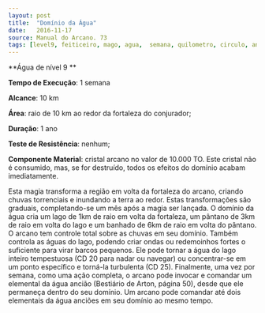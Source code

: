 ```yaml
---
layout: post
title:  "Domínio da Água"
date:   2016-11-17
source: Manual do Arcano. 73
tags: [level9, feiticeiro, mago, agua,  semana, quilometro, circulo, ano, nenhum, componente]
---
```


**Água de nível 9 **

**Tempo de Execução**: 1 semana

**Alcance**: 10 km

**Área**: raio de 10 km ao redor da fortaleza do conjurador;

**Duração**: 1 ano

**Teste de Resistência**: nenhum;

**Componente Material**: cristal arcano no valor de 10.000 TO. Este cristal não é consumido, mas, se for destruído, todos os efeitos do domínio acabam imediatamente.

Esta magia transforma a região em volta da fortaleza do arcano, criando chuvas torrenciais e inundando a terra ao redor. Estas transformações são graduais, completando-se um mês após a magia ser lançada. O domínio da água cria um lago 
de 1km de raio em volta da fortaleza, um pântano de 3km de raio em volta do lago e um banhado de 6km de raio em volta do pântano. O arcano tem controle total sobre as chuvas em seu domínio. Também controla as águas do lago, podendo 
criar ondas ou redemoinhos fortes o suficiente para virar barcos pequenos. Ele pode tornar a água do lago inteiro tempestuosa (CD 20 para nadar ou navegar) ou concentrar-se em um ponto específico e torná-la turbulenta (CD 25). Finalmente, uma vez por semana, como uma 
ação completa, o arcano pode invocar e comandar um elemental da água ancião (Bestiário de Arton, página 50), desde que ele permaneça dentro do seu domínio. 
Um arcano pode comandar até dois elementais da água anciões em seu domínio ao mesmo tempo.
